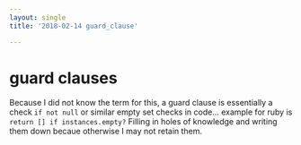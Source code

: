 ```yaml
---
layout: single
title: '2018-02-14 guard_clause'

---
```


# guard clauses 
Because I did not know the term for this,  a guard clause is essentially a check `if not null` or similar empty set checks in code... example for ruby is 
```return [] if instances.empty?```   Filling in holes of knowledge and writing them down becaue otherwise I may not retain them.

